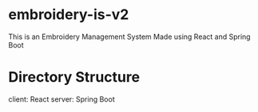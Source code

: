 # embroidery-is-v2
This is an Embroidery Management System Made using React and Spring Boot

# Directory Structure
client: React
server: Spring Boot


